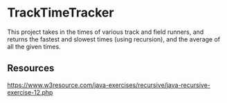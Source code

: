 # TrackTimeTracker

This project takes in the times of various track and field runners, and returns the fastest and slowest times (using recursion), and the average of all the given times.

## Resources

https://www.w3resource.com/java-exercises/recursive/java-recursive-exercise-12.php